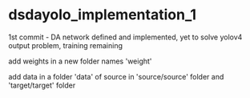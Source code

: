 # dsdayolo_implementation_1

1st commit - DA network defined and implemented, yet to solve yolov4 output problem, training remaining

add weights in a new folder names 'weight'

add data in a folder 'data' of source in 'source/source' folder and 'target/target' folder
